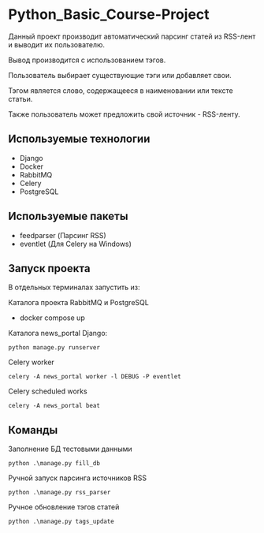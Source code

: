 # Python_Basic_Course-Project

Данный проект производит автоматический парсинг статей из RSS-лент и выводит их пользователю.

Вывод производится с использованием тэгов.

Пользователь выбирает существующие тэги или добавляет свои.

Тэгом является слово, содержащееся в наименовании или тексте статьи.

Также пользователь может предложить свой источник - RSS-ленту.

## Используемые технологии

- Django
- Docker
- RabbitMQ
- Celery
- PostgreSQL

## Используемые пакеты
- feedparser (Парсинг RSS)
- eventlet (Для Celery на Windows)

## Запуск проекта

В отдельных терминалах запустить из:

Каталога проекта RabbitMQ и PostgreSQL
- docker compose up

Каталога news_portal
Django:
```
python manage.py runserver
```
Celery worker 
```
celery -A news_portal worker -l DEBUG -P eventlet
```
Celery scheduled works
```
celery -A news_portal beat
```

## Команды

Заполнение БД тестовыми данными
```
python .\manage.py fill_db
```

Ручной запуск парсинга источников RSS 
```
python .\manage.py rss_parser
```

Ручное обновление тэгов статей
```
python .\manage.py tags_update
```